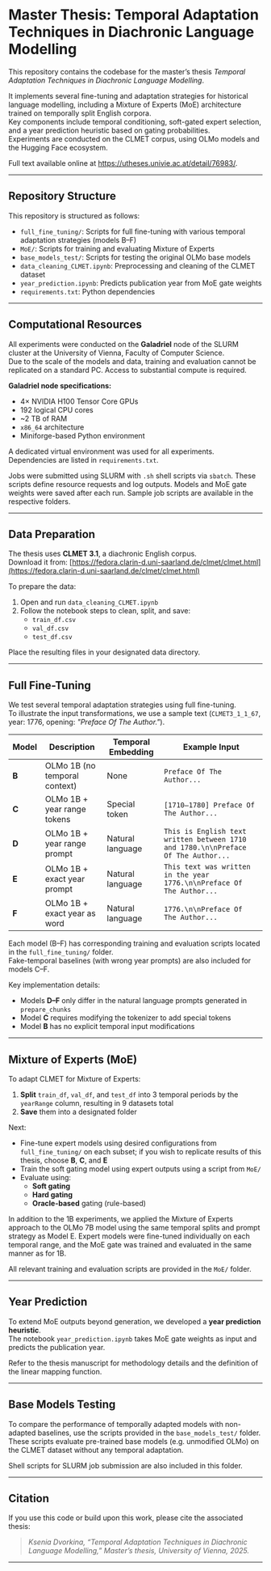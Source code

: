 # Master Thesis: Temporal Adaptation Techniques in Diachronic Language Modelling

This repository contains the codebase for the master’s thesis *Temporal Adaptation Techniques in Diachronic Language Modelling*. 

It implements several fine-tuning and adaptation strategies for historical language modelling, including a Mixture of Experts (MoE) architecture trained on temporally split English corpora.  
Key components include temporal conditioning, soft-gated expert selection, and a year prediction heuristic based on gating probabilities.  
Experiments are conducted on the CLMET corpus, using OLMo models and the Hugging Face ecosystem.


Full text available online at https://utheses.univie.ac.at/detail/76983/.

---

## Repository Structure

This repository is structured as follows:

- `full_fine_tuning/`: Scripts for full fine-tuning with various temporal adaptation strategies (models B–F)
- `MoE/`: Scripts for training and evaluating Mixture of Experts
- `base_models_test/`: Scripts for testing the original OLMo base models
- `data_cleaning_CLMET.ipynb`: Preprocessing and cleaning of the CLMET dataset
- `year_prediction.ipynb`: Predicts publication year from MoE gate weights
- `requirements.txt`: Python dependencies

---

## Computational Resources

All experiments were conducted on the **Galadriel** node of the SLURM cluster at the University of Vienna, Faculty of Computer Science.  
Due to the scale of the models and data, training and evaluation cannot be replicated on a standard PC. Access to substantial compute is required.

**Galadriel node specifications:**

- 4× NVIDIA H100 Tensor Core GPUs  
- 192 logical CPU cores  
- ~2 TB of RAM  
- `x86_64` architecture  
- Miniforge-based Python environment

A dedicated virtual environment was used for all experiments.  Dependencies are listed in `requirements.txt`.

Jobs were submitted using SLURM with `.sh` shell scripts via `sbatch`. These scripts define resource requests and log outputs. Models and MoE gate weights were saved after each run. Sample job scripts are available in the respective folders.

---

## Data Preparation

The thesis uses **CLMET 3.1**, a diachronic English corpus.  
Download it from: [https://fedora.clarin-d.uni-saarland.de/clmet/clmet.html](https://fedora.clarin-d.uni-saarland.de/clmet/clmet.html)

To prepare the data:

1. Open and run `data_cleaning_CLMET.ipynb`
2. Follow the notebook steps to clean, split, and save:
   - `train_df.csv`
   - `val_df.csv`
   - `test_df.csv`

Place the resulting files in your designated data directory.

---

## Full Fine-Tuning

We test several temporal adaptation strategies using full fine-tuning.  
To illustrate the input transformations, we use a sample text (`CLMET3_1_1_67`, year: 1776, opening: *"Preface Of The Author."*).

| Model | Description | Temporal Embedding | Example Input |
|-------|-------------|---------------------|----------------|
| **B** | OLMo 1B (no temporal context) | None | `Preface Of The Author...` |
| **C** | OLMo 1B + year range tokens | Special token | `[1710–1780] Preface Of The Author...` |
| **D** | OLMo 1B + year range prompt | Natural language | `This is English text written between 1710 and 1780.\n\nPreface Of The Author...` |
| **E** | OLMo 1B + exact year prompt | Natural language | `This text was written in the year 1776.\n\nPreface Of The Author...` |
| **F** | OLMo 1B + exact year as word | Natural language | `1776.\n\nPreface Of The Author...` |

Each model (B–F) has corresponding training and evaluation scripts located in the `full_fine_tuning/` folder.  
Fake-temporal baselines (with wrong year prompts) are also included for models C–F.

Key implementation details:

- Models **D–F** only differ in the natural language prompts generated in `prepare_chunks`
- Model **C** requires modifying the tokenizer to add special tokens
- Model **B** has no explicit temporal input modifications

---

## Mixture of Experts (MoE)

To adapt CLMET for Mixture of Experts:

1. **Split** `train_df`, `val_df`, and `test_df` into 3 temporal periods by the `yearRange` column, resulting in 9 datasets total 
2. **Save** them into a designated folder

Next:

- Fine-tune expert models using desired configurations from `full_fine_tuning/` on each subset; if you wish to replicate results of this thesis, choose  **B**, **C**, and **E**
- Train the soft gating model using expert outputs using a script from `MoE/`
- Evaluate using:
  - **Soft gating**
  - **Hard gating**
  - **Oracle-based** gating (rule-based)

In addition to the 1B experiments, we applied the Mixture of Experts approach to the OLMo 7B model using the same temporal splits and prompt strategy as Model E. Expert models were fine-tuned individually on each temporal range, and the MoE gate was trained and evaluated in the same manner as for 1B.

All relevant training and evaluation scripts are provided in the `MoE/` folder.

---

## Year Prediction

To extend MoE outputs beyond generation, we developed a **year prediction heuristic**.  
The notebook `year_prediction.ipynb` takes MoE gate weights as input and predicts the publication year.

Refer to the thesis manuscript for methodology details and the definition of the linear mapping function.

---

## Base Models Testing

To compare the performance of temporally adapted models with non-adapted baselines, use the scripts provided in the `base_models_test/` folder.
These scripts evaluate pre-trained base models (e.g. unmodified OLMo) on the CLMET dataset without any temporal adaptation.

Shell scripts for SLURM job submission are also included in this folder.

---

## Citation

If you use this code or build upon this work, please cite the associated thesis:

> *Ksenia Dvorkina, “Temporal Adaptation Techniques in Diachronic Language Modelling,” Master’s thesis, University of Vienna, 2025.*

---
